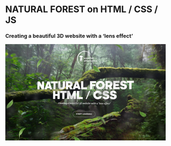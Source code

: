 # NATURAL FOREST on HTML / CSS / JS
### Creating a beautiful 3D website with a ‘lens effect’
![3d_website](./html/img/demonstration/demonstration1.png)
